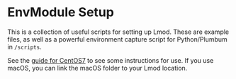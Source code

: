#  EnvModule Setup

This is a collection of useful scripts for setting up Lmod. These are example files, as well as a powerful environment capture script for Python/Plumbum in `/scripts`.

See the [guide for CentOS7](docs/CentOS7.md) to see some instructions for use. If you use macOS, you can link the macOS folder to your Lmod location.
